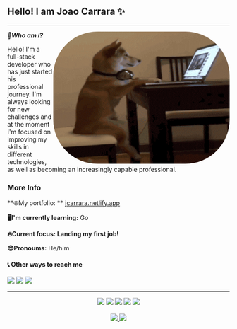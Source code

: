 ## Hello! I am Joao Carrara ✨

---

***🤔Who am i?***   <img align="right" alt="Coding" width="400" src="assets/dog.gif"  height="299" width="302" style="border-radius:100px">

Hello! I'm a full-stack developer who has just started his professional journey.
I'm always looking for new challenges and at the moment I'm focused on improving my skills in different technologies, as well as becoming an increasingly capable professional.

### More Info
**🌐My portfolio: **  [ jcarrara.netlify.app](https://jcarrara.netlify.app/)

**🖥️I'm currently learning:**  Go 

**🔥Current focus: Landing my first job!** 

**😊Pronoums:** He/him

#### 📞 Other ways to reach me 

<div align="left">
 <a href="https://discord.com/users/162296515585507329/" target="_blank"><img src="https://img.shields.io/badge/Discord-7289DA?style=for-the-badge&logo=discord&logoColor=white" target="_blank"></a> 
  <a href = "mailto:joao.queirozcarrara@gmail.com"><img src="https://img.shields.io/badge/-Gmail-%23333?style=for-the-badge&logo=gmail&logoColor=white" target="_blank"></a>
  <a href="https://www.linkedin.com/in/queirozcarrara/" target="_blank"><img src="https://img.shields.io/badge/-LinkedIn-%230077B5?style=for-the-badge&logo=linkedin&logoColor=white" target="_blank"></a> 
</div>  

---

<div align="center">
 <img height="30em" src="https://img.shields.io/badge/-ReactJs-61DAFB?logo=react&logoColor=white&style=for-the-badge"/>
 <img height="30em" src="https://img.shields.io/badge/go-%2300ADD8.svg?style=for-the-badge&logo=go&logoColor=white"/>
 <img height="30em" src="https://img.shields.io/badge/javascript-%23323330.svg?style=for-the-badge&logo=javascript&logoColor=white"/>
 <img height="30em" src="https://img.shields.io/badge/node.js-6DA55F?style=for-the-badge&logo=node.js&logoColor=white) "/>
 
 <img height="30em" src="https://img.shields.io/badge/python-3670A0?style=for-the-badge&logo=python&logoColor=white"/>
 
</div>

<br/>

<div align="center">
  <a href="https://github.com/carrara1">
  <picture >
  <source height="160em"
    srcset="https://github-readme-stats.vercel.app/api?username=carrara1&show_icons=true&theme=dark&hide=contribs"
    media="(prefers-color-scheme: dark)"
  />
  <source height="160em"
    srcset="https://github-readme-stats.vercel.app/api?username=carrara1&show_icons=true&hide=contribs"
    media="(prefers-color-scheme: light), (prefers-color-scheme: no-preference)"
  />
  <img src="https://github-readme-stats.vercel.app/api?username=carrara1&show_icons=true&hide=contribs" />
</picture>
   
   <img height="160em" src="https://github-readme-stats.vercel.app/api/top-langs/?username=Carrara1&layout=compact&langs_count=7&theme=dark#gh-dark-mode-only"/>
</div>
